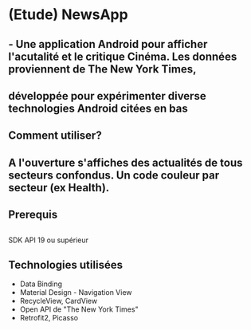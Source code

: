 # (Etude) NewsApp 
## - Une application Android pour afficher l'acutalité et le critique Cinéma. Les données proviennent de The New York Times,
##   développée pour expérimenter diverse technologies Android citées en bas
## 
## Comment utiliser?
##
## A l'ouverture s'affiches des actualités de tous secteurs confondus. Un code couleur par secteur (ex Health).
##
## 




## Prerequis
##
SDK API 19 ou supérieur
##
## Technologies utilisées
- Data Binding
- Material Design - Navigation View
- RecycleView, CardView
- Open API de "The New York Times"
- Retrofit2, Picasso



